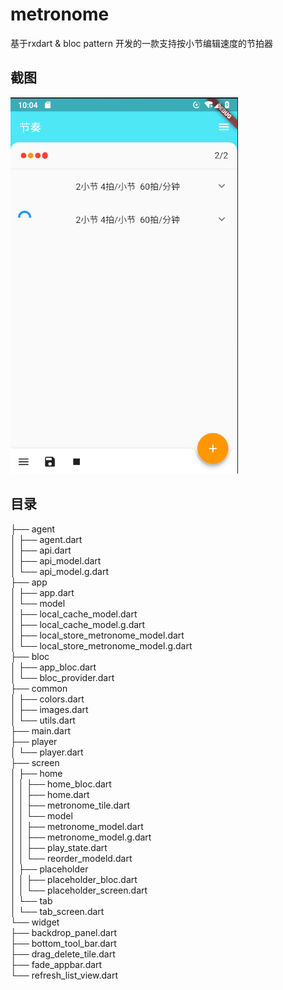 
# metronome

基于rxdart & bloc pattern 开发的一款支持按小节编辑速度的节拍器

## 截图
![截图](https://github.com/baij930312/metronome/blob/master/readme_img.png)

## 目录

├── agent<br>
│   ├── agent.dart<br>
│   ├── api.dart<br>
│   ├── api_model.dart<br>
│   └── api_model.g.dart<br>
├── app<br>
│   ├── app.dart<br>
│   └── model<br>
│       ├── local_cache_model.dart<br>
│       ├── local_cache_model.g.dart<br>
│       ├── local_store_metronome_model.dart<br>
│       └── local_store_metronome_model.g.dart<br>
├── bloc<br>
│   ├── app_bloc.dart<br>
│   └── bloc_provider.dart<br>
├── common<br>
│   ├── colors.dart<br>
│   ├── images.dart<br>
│   └── utils.dart<br>
├── main.dart<br>
├── player<br>
│   └── player.dart<br>
├── screen<br>
│   ├── home<br>
│   │   ├── home_bloc.dart<br>
│   │   ├── home.dart<br>
│   │   ├── metronome_tile.dart<br>
│   │   └── model<br>
│   │       ├── metronome_model.dart<br>
│   │       ├── metronome_model.g.dart<br>
│   │       ├── play_state.dart<br>
│   │       └── reorder_modeld.dart<br>
│   ├── placeholder<br>
│   │   ├── placeholder_bloc.dart<br>
│   │   └── placeholder_screen.dart<br>
│   └── tab<br>
│       └── tab_screen.dart<br>
└── widget<br>
    ├── backdrop_panel.dart<br>
    ├── bottom_tool_bar.dart<br>
    ├── drag_delete_tile.dart<br>
    ├── fade_appbar.dart<br>
    └── refresh_list_view.dart<br>
